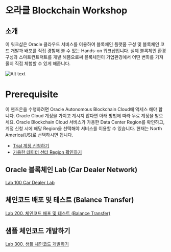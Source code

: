 # 오라클 Blockchain Workshop

## 소개 ##
이 워크샵은 Oracle 클라우드 서비스를 이용하여 블록체인 플랫폼 구성 및 블록체인 코드 개발과 배포를 직접 경험해 볼 수 있는 Hands-on 워크샵입니다.
실제 블록체인 환경 구성과 스마트컨트랙트를 개발 해봄으로써 블록체인이 기업환경에서 어떤 변화를 가져올지 직접 체험할 수 있게 해줍니다.

![Alt text](https://monosnap.com/image/u5jqpRbcB4HjU15gUXMZoAOPlKDeQK.png)

# Prerequisite 
이 핸즈온을 수행하려면 Oracle Autonomous Blockchain Cloud에 액세스 해야 합니다. Oracle Cloud 계정을 가지고 계시지 않다면 아래 방법에 따라 무료 계정을 받으세요. 
Oracle Blockchain Cloud 서비스가 가용한 Data Center Region를 확인하고, 계정 신청 시에 해당 Region을 선택해야 서비스를 이용할 수 있습니다. 현재는 North America(US)로 선택하시면 됩니다.

* [Trial 계정 신청하기](http://www.oracloud.kr/post/oracle_cloud_trial_universal/)
* [가용한 데이터 선터 Region 확인하기](https://cloud.oracle.com/en_US/data-regions)

## Oracle 블록체인 Lab (Car Dealer Network) ##
[Lab 100 Car Dealer Lab](./CarDealerLab)

## 체인코드 배포 및 테스트 (Balance Transfer) ##
[Lab 200. 체인코드 배포 및 테스트 (Balance Transfer)](./BalanceTransfer)

## 샘플 체인코드 개발하기 ##
[Lab 300. 샘플 체인코드 개발하기](./ChaincodeDev)
